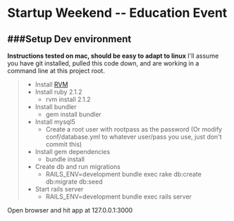 Startup Weekend -- Education Event
========


###Setup Dev environment
-----
**Instructions tested on mac, should be easy to adapt to linux** I'll assume you have git installed, pulled this code down, and are working in a command line at this project root.

> - Install [RVM](http://rvm.io)
> - Install ruby 2.1.2
>   - rvm install 2.1.2 
> - Install bundler
>   - gem install bundler
> - Install mysql5
>   - Create a root user with rootpass as the password (Or modify conf/database.yml to whatever user/pass you use, just don't commit this)
> - Install gem dependencies
>   - bundle install
> - Create db and run migrations
>   - RAILS_ENV=development bundle exec rake db:create db:migrate db:seed
> - Start rails server
>   - RAILS_ENV=development bundle exec rails server

Open browser and hit app at 127.0.0.1:3000

